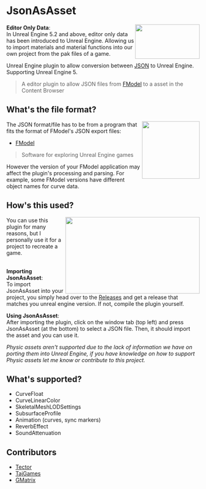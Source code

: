 # JsonAsAsset
<img align="right" width="168" height="90" src="https://user-images.githubusercontent.com/73559984/224509260-48a78275-f5dd-4a20-b0f4-399fb6913d98.png">

   **Editor Only Data**:
 <br> In Unreal Engine 5.2 and above, editor only data has been introduced to Unreal Engine. Allowing us to import materials and material functions into our own project from the pak files of a game.

Unreal Engine plugin to allow conversion between [JSON](https://www.json.org/json-en.html) to Unreal Engine. Supporting Unreal Engine 5. 

> A editor plugin to allow JSON files from [FModel](https://fmodel.app) to a asset in the Content Browser

## What's the file format?
<img align="right" width="150" height="150" src="https://raw.githubusercontent.com/4sval/FModel/master/FModel/FModel.ico">
The JSON format/file has to be from a program that fits the format of FModel's JSON export files:

- [FModel](https://fmodel.app)
> Software for exploring Unreal Engine games

However the version of your FModel application may affect the plugin's processing and parsing. For example, some FModel versions have different object names for curve data.

## How's this used?
<img align="right" width="350" height="200" src="https://user-images.githubusercontent.com/73559984/224574869-6365f76f-8684-4788-b3c2-ad9acf832984.gif">
      You can use this plugin for many reasons, but I personally use it for a project to recreate a game.
  <br> <br> 

  **Importing JsonAsAsset**:
 <br> To import JsonAsAsset into your project, you simply head over to the [Releases](https://github.com/Tectors/JsonAsAsset/releases) and get a release that matches you unreal engine version. If not, compile the plugin yourself.
 
   **Using JsonAsAsset**:
 <br> After importing the plugin, click on the window tab (top left) and press JsonAsAsset (at the bottom) to select a JSON file. Then, it should import the asset and you can use it.

_Physic assets aren't supported due to the lack of information we have on porting them into Unreal Engine, if you have knowledge on how to support Physic assets let me know or contribute to this project._

## What's supported?
- CurveFloat
- CurveLinearColor
- SkeletalMeshLODSettings
- SubsurfaceProfile
- Animation (curves, sync markers)
- ReverbEffect
- SoundAttenuation

## Contributors
- [Tector](https://github.com/Tectors)
- [TajGames](https://github.com/)
- [GMatrix](https://github.com/GMatrixGames)
